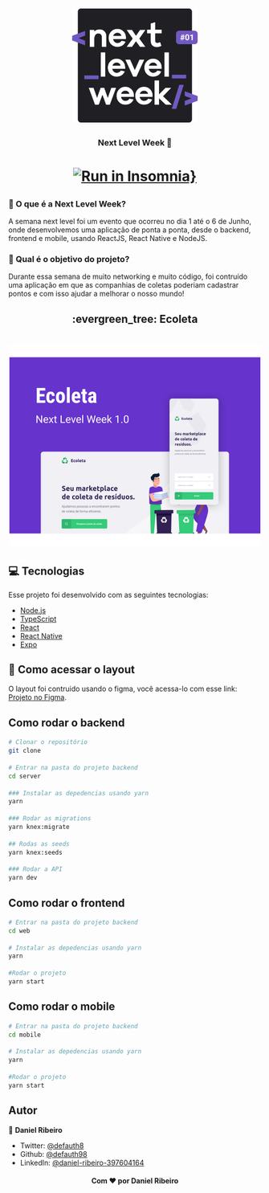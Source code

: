 <h1 align="center">
    <img alt="NextLevelWeek" title="#NextLevelWeek" src=".github/logo.svg" width="250px" />
</h1>

<h3 align="center">Next Level Week 👋</h1>

<h1 align="center">

[![Run in Insomnia}](https://insomnia.rest/images/run.svg)](https://insomnia.rest/run/?label=NLW%231&uri=https%3A%2F%2Fgithub.com%2Fdefauth98%2Fnlw%2Fblob%2Fmaster%2FInsomnia_2020-06-14.json)

</h1>

### :shrug: O que é a Next Level Week?

A semana next level foi um evento que ocorreu no dia 1 até o 6 de Junho, onde desenvolvemos uma aplicação de ponta a ponta, desde o backend, frontend e mobile, usando ReactJS, React Native e NodeJS.

### :exploding_head: Qual é o objetivo do projeto?

Durante essa semana de muito networking e muito código, foi contruído uma aplicação em que as companhias de coletas poderiam cadastrar pontos e com isso ajudar a melhorar o nosso mundo!

<h2 align="center">:evergreen_tree: Ecoleta</h2>

<h1 align="center">
    <img alt="Example" title="Example" src=".github/capa.svg" width="500px" />
</h1>

## :computer: Tecnologias

Esse projeto foi desenvolvido com as seguintes tecnologias:

- [Node.js][nodejs]
- [TypeScript][typescript]
- [React][reactjs]
- [React Native][rn]
- [Expo][expo]

[nodejs]: https://nodejs.org/
[typescript]: https://www.typescriptlang.org/
[expo]: https://expo.io/
[reactjs]: https://reactjs.org
[rn]: https://facebook.github.io/react-native/
[yarn]: https://yarnpkg.com/

## :file_folder: Como acessar o layout

O layout foi contruido usando o figma, você acessa-lo com esse link: [Projeto no Figma](https://www.figma.com/file/1SxgOMojOB2zYT0Mdk28lB/).

## Como rodar o backend

```sh
# Clonar o repositório
git clone

# Entrar na pasta do projeto backend
cd server

### Instalar as depedencias usando yarn
yarn

### Rodar as migrations
yarn knex:migrate

## Rodas as seeds
yarn knex:seeds

### Rodar a API
yarn dev
```

## Como rodar o frontend

```sh
# Entrar na pasta do projeto backend
cd web

# Instalar as depedencias usando yarn
yarn

#Rodar o projeto
yarn start
```

## Como rodar o mobile

```sh
# Entrar na pasta do projeto backend
cd mobile

# Instalar as depedencias usando yarn
yarn

#Rodar o projeto
yarn start
```

## Autor

👤 **Daniel Ribeiro**

- Twitter: [@defauth8](https://twitter.com/defauth8)
- Github: [@defauth98](https://github.com/defauth98)
- LinkedIn: [@daniel-ribeiro-397604164](https://linkedin.com/in/daniel-ribeiro-397604164)

<h4 align="center">Com ❤️ por Daniel Ribeiro</h3>
